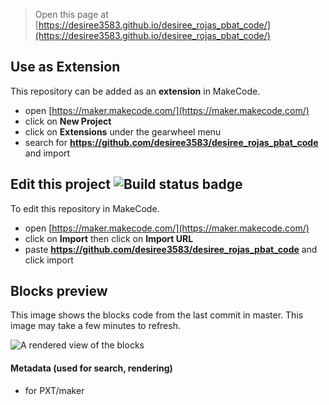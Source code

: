
> Open this page at [https://desiree3583.github.io/desiree_rojas_pbat_code/](https://desiree3583.github.io/desiree_rojas_pbat_code/)

## Use as Extension

This repository can be added as an **extension** in MakeCode.

* open [https://maker.makecode.com/](https://maker.makecode.com/)
* click on **New Project**
* click on **Extensions** under the gearwheel menu
* search for **https://github.com/desiree3583/desiree_rojas_pbat_code** and import

## Edit this project ![Build status badge](https://github.com/desiree3583/desiree_rojas_pbat_code/workflows/MakeCode/badge.svg)

To edit this repository in MakeCode.

* open [https://maker.makecode.com/](https://maker.makecode.com/)
* click on **Import** then click on **Import URL**
* paste **https://github.com/desiree3583/desiree_rojas_pbat_code** and click import

## Blocks preview

This image shows the blocks code from the last commit in master.
This image may take a few minutes to refresh.

![A rendered view of the blocks](https://github.com/desiree3583/desiree_rojas_pbat_code/raw/master/.github/makecode/blocks.png)

#### Metadata (used for search, rendering)

* for PXT/maker
<script src="https://makecode.com/gh-pages-embed.js"></script><script>makeCodeRender("{{ site.makecode.home_url }}", "{{ site.github.owner_name }}/{{ site.github.repository_name }}");</script>
